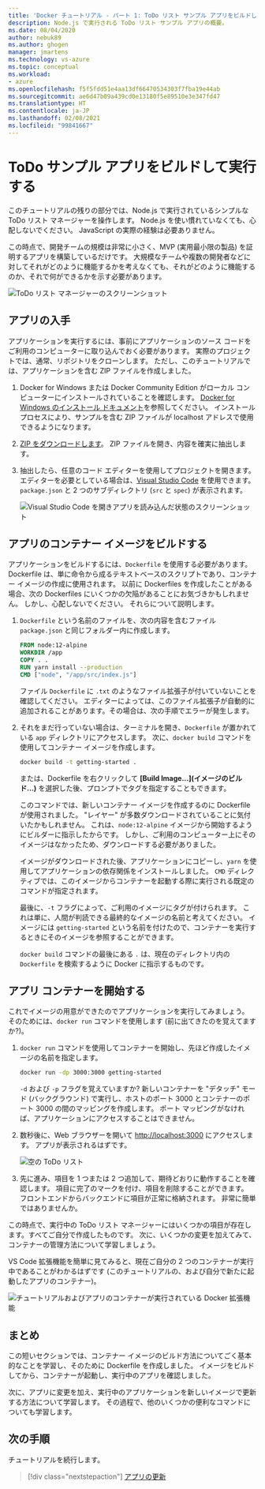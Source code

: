 ```yaml
---
title: 'Docker チュートリアル - パート 1: ToDo リスト サンプル アプリをビルドして実行する'
description: Node.js で実行される ToDo リスト サンプル アプリの概要。
ms.date: 08/04/2020
author: nebuk89
ms.author: ghogen
manager: jmartens
ms.technology: vs-azure
ms.topic: conceptual
ms.workload:
- azure
ms.openlocfilehash: f5f5fdd51e4aa13df66470534303f7fba19e44ab
ms.sourcegitcommit: ae6d47b09a439cd0e13180f5e89510e3e347fd47
ms.translationtype: HT
ms.contentlocale: ja-JP
ms.lasthandoff: 02/08/2021
ms.locfileid: "99841667"
---
```

# <a name="build-and-run-the-todo-sample-app"></a>ToDo サンプル アプリをビルドして実行する

このチュートリアルの残りの部分では、Node.js で実行されているシンプルな ToDo リスト マネージャーを操作します。 Node.js を使い慣れていなくても、心配しないでください。 JavaScript の実際の経験は必要ありません。

この時点で、開発チームの規模は非常に小さく、MVP (実用最小限の製品) を証明するアプリを構築しているだけです。 大規模なチームや複数の開発者などに対してそれがどのように機能するかを考えなくても、それがどのように機能するのか、それで何ができるかを示す必要があります。

![ToDo リスト マネージャーのスクリーンショット](media/todo-list-sample.png)

## <a name="get-the-app"></a>アプリの入手

アプリケーションを実行するには、事前にアプリケーションのソース コードをご利用のコンピューターに取り込んでおく必要があります。 実際のプロジェクトでは、通常、リポジトリをクローンします。 ただし、このチュートリアルでは、アプリケーションを含む ZIP ファイルを作成しました。

1. Docker for Windows または Docker Community Edition がローカル コンピューターにインストールされていることを確認します。 [Docker for Windows のインストール ドキュメント](https://docs.docker.com/docker-for-windows/install/)を参照してください。 インストール プロセスにより、サンプルを含む ZIP ファイルが localhost アドレスで使用できるようになります。

1. [ZIP をダウンロードします](http://localhost/assets/app.zip)。 ZIP ファイルを開き、内容を確実に抽出します。

1. 抽出したら、任意のコード エディターを使用してプロジェクトを開きます。 エディターを必要としている場合は、[Visual Studio Code](https://code.visualstudio.com/) を使用できます。 `package.json` と 2 つのサブディレクトリ (`src` と `spec`) が表示されます。

    ![Visual Studio Code を開きアプリを読み込んだ状態のスクリーンショット](media/ide-screenshot.png)

## <a name="building-the-apps-container-image"></a>アプリのコンテナー イメージをビルドする

アプリケーションをビルドするには、`Dockerfile` を使用する必要があります。 Dockerfile は、単に命令から成るテキストベースのスクリプトであり、コンテナー イメージの作成に使用されます。 以前に Dockerfiles を作成したことがある場合、次の Dockerfiles にいくつかの欠陥があることにお気づきかもしれません。 しかし、心配しないでください。 それらについて説明します。

1. `Dockerfile` という名前のファイルを、次の内容を含むファイル `package.json` と同じフォルダー内に作成します。

    ```dockerfile
    FROM node:12-alpine
    WORKDIR /app
    COPY . .
    RUN yarn install --production
    CMD ["node", "/app/src/index.js"]
    ```

    ファイル `Dockerfile` に `.txt` のようなファイル拡張子が付いていないことを確認してください。 エディターによっては、このファイル拡張子が自動的に追加されることがあります。その場合は、次の手順でエラーが発生します。

1. それをまだ行っていない場合は、ターミナルを開き、`Dockerfile` が置かれている `app` ディレクトリにアクセスします。 次に、`docker build` コマンドを使用してコンテナー イメージを作成します。

    ```bash
    docker build -t getting-started .
    ```

    または、Dockerfile を右クリックして **[Build Image...]\(イメージのビルド...\)** を選択した後、プロンプトでタグを指定することもできます。

    このコマンドでは、新しいコンテナー イメージを作成するのに Dockerfile が使用されました。 "レイヤー" が多数ダウンロードされていることに気付いたかもしれません。 これは、`node:12-alpine` イメージから開始するようにビルダーに指示したからです。 しかし、ご利用のコンピューター上にそのイメージはなかったため、ダウンロードする必要がありました。

    イメージがダウンロードされた後、アプリケーションにコピーし、`yarn` を使用してアプリケーションの依存関係をインストールしました。 `CMD` ディレクティブでは、このイメージからコンテナーを起動する際に実行される既定のコマンドが指定されます。

    最後に、`-t` フラグによって、ご利用のイメージにタグが付けられます。 これは単に、人間が判読できる最終的なイメージの名前と考えてください。 イメージには `getting-started` という名前を付けたので、コンテナーを実行するときにそのイメージを参照することができます。

    `docker build` コマンドの最後にある `.` は、現在のディレクトリ内の `Dockerfile` を検索するように Docker に指示するものです。

## <a name="starting-an-app-container"></a>アプリ コンテナーを開始する

これでイメージの用意ができたのでアプリケーションを実行してみましょう。 そのためには、`docker run` コマンドを使用します (前に出てきたのを覚えてますか?)。

1. `docker run` コマンドを使用してコンテナーを開始し、先ほど作成したイメージの名前を指定します。

    ```bash
    docker run -dp 3000:3000 getting-started
    ```

    `-d` および `-p` フラグを覚えていますか? 新しいコンテナーを "デタッチ" モード (バックグラウンド) で実行し、ホストのポート 3000 とコンテナーのポート 3000 の間のマッピングを作成します。 ポート マッピングがなければ、アプリケーションにアクセスすることはできません。

1. 数秒後に、Web ブラウザーを開いて [http://localhost:3000](http://localhost:3000) にアクセスします。
    アプリが表示されるはずです。

    ![空の ToDo リスト](media/todo-list-empty.png)

1. 先に進み、項目を 1 つまたは 2 つ追加して、期待どおりに動作することを確認します。 項目に完了のマークを付け、項目を削除することができます。 フロントエンドからバックエンドに項目が正常に格納されます。 非常に簡単ではありませんか。

この時点で、実行中の ToDo リスト マネージャーにはいくつかの項目が存在します。すべてご自分で作成したものです。 次に、いくつかの変更を加えてみて、コンテナーの管理方法について学習しましょう。

VS Code 拡張機能を簡単に見てみると、現在ご自分の 2 つのコンテナーが実行中であることがわかるはずです (このチュートリアルの、および自分で新たに起動したアプリのコンテナー)。

![チュートリアルおよびアプリのコンテナーが実行されている Docker 拡張機能](media/vs-two-containers.png)

## <a name="recap"></a>まとめ

この短いセクションでは、コンテナー イメージのビルド方法についてごく基本的なことを学習し、そのために Dockerfile を作成しました。 イメージをビルドしてから、コンテナーが起動し、実行中のアプリを確認しました。

次に、アプリに変更を加え、実行中のアプリケーションを新しいイメージで更新する方法について学習します。 その過程で、他のいくつかの便利なコマンドについても学習します。

## <a name="next-steps"></a>次の手順

チュートリアルを続行します。

> [!div class="nextstepaction"]
> [アプリの更新](update-your-app.md)
